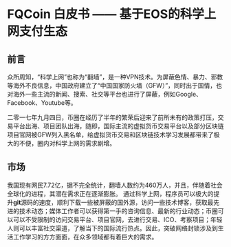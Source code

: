 # FQCoin 白皮书 —— 基于EOS的科学上网支付生态
## 前言 
众所周知，“科学上网”也称为“翻墙”，是一种VPN技术。为屏蔽色情、暴力、邪教等海外不良信息，中国政府建立了“中国国家防火墙（GFW）”，同时出于国情，也对海外一些主流的新闻、搜索、社交等平台也进行了屏蔽，例如Google、Facebook、Youtube等。

二零一七年九月四日，币圈在经历了半年的繁荣后迎来了前所未有的政策打压，交易平台出海、项目团队出海，随即，国际主流的虚拟货币交易平台以及部分区块链项目官网被GFW列入黑名单，给虚拟货币交易和区块链技术学习发展都带来了极大的不便，圈内对科学上网的需求剧增。

## 市场
我国现有网民7.72亿，据不完全统计，翻墙人数约为460万人，并且，伴随着社会全球化的进程，其潜在需求正在逐渐膨胀。
通过科学上网，程序员可以极大的提升**git**源码的速度，顺利下载一些被屏蔽的国外源，访问一些技术博客，获取最先进的技术动态；媒体工作者可以获得第一手的咨询信息、最新的行业动态；币圈可以可以不受限制的访问交易平台、项目官网，去进行交易、ICO、考察项目；年轻人则可以丰富社交渠道，了解当下的国际流行热点。因此，突破网络封锁涉及到生活工作学习的方方面面，在众多领域都有着巨大的需求。
